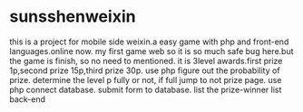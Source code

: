 sunsshenweixin
==============
this is a project for mobile side weixin.a easy game with php and front-end languages.online now.
my first game web so it is so much safe bug here.but the game is finish, so no need to mentioned.
it is 3level awards.first prize 1p,second prize 15p,third prize 30p.
use php figure out the probability of prize.
determine the level p fully or not, if full jump to not prize page.
use php connect database.
submit form to database.
list the prize-winner list back-end
